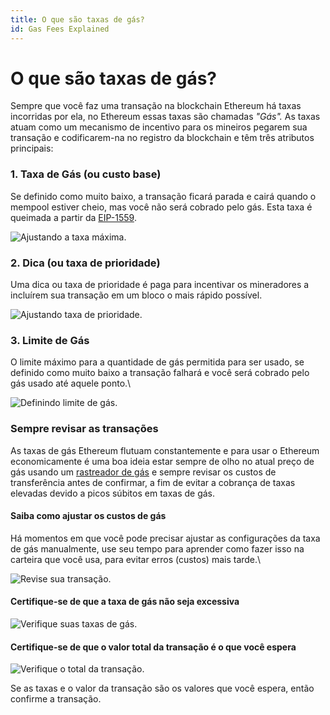 ```yaml
---
title: O que são taxas de gás?
id: Gas Fees Explained
---
```


# O que são taxas de gás?

Sempre que você faz uma transação na blockchain Ethereum há taxas incorridas por ela, no Ethereum essas taxas são chamadas _"Gás"._ As taxas atuam como um mecanismo de incentivo para os mineiros pegarem sua transação e codificarem-na no registro da blockchain e têm três atributos principais:

### 1. Taxa de Gás (ou custo base)

Se definido como muito baixo, a transação ficará parada e cairá quando o mempool estiver cheio, mas você não será cobrado pelo gás. Esta taxa é queimada a partir da [EIP-1559](https://notes.ethereum.org/@vbuterin/eip-1559-faq).

![Ajustando a taxa máxima.](./img/gas-1.png "Ajustando a taxa máxima de gás em GWEI.")



### 2. Dica (ou taxa de prioridade)

Uma dica ou taxa de prioridade é paga para incentivar os mineradores a incluírem sua transação em um bloco o mais rápido possível.

![Ajustando taxa de prioridade.](./img/gas-2.png "Ajustando a taxa de prioridade em GWEI")

### 3. Limite de Gás

O limite máximo para a quantidade de gás permitida para ser usado, se definido como muito baixo a transação falhará e você será cobrado pelo gás usado até aquele ponto.\


![Definindo limite de gás.](./img/gas-3.png "Definindo o limite máximo de quanto gás pode ser usado.")

### Sempre revisar as transações

As taxas de gás Ethereum flutuam constantemente e para usar o Ethereum economicamente é uma boa ideia estar sempre de olho no atual preço de gás usando um [rastreador de gás](https://etherscan.io/gastracker) e sempre revisar os custos de transferência antes de confirmar, a fim de evitar a cobrança de taxas elevadas devido a picos súbitos em taxas de gás.

#### Saiba como ajustar os custos de gás

Há momentos em que você pode precisar ajustar as configurações da taxa de gás manualmente, use seu tempo para aprender como fazer isso na carteira que você usa, para evitar erros (custos) mais tarde.\

![Revise sua transação.](./img/gas-4.png "Sempre revise as configurações de transação.")

#### Certifique-se de que a taxa de gás não seja excessiva

![Verifique suas taxas de gás.](./img/gas-5.png "Verifique suas taxas de gás.")

#### Certifique-se de que o valor total da transação é o que você espera

![Verifique o total da transação.](./img/gas-6.png "Verifique o valor total de sua transação.")

Se as taxas e o valor da transação são os valores que você espera, então confirme a transação.
